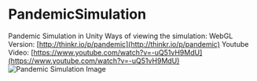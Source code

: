 # PandemicSimulation
Pandemic Simulation in Unity
Ways of viewing the simulation:
WebGL Version:  [http://thinkr.io/p/pandemic](http://thinkr.io/p/pandemic)
Youtube Video: [https://www.youtube.com/watch?v=-uQ51vH9MdU](https://www.youtube.com/watch?v=-uQ51vH9MdU)
![Pandemic Simulation Image](https://i.ytimg.com/vi/-uQ51vH9MdU/maxresdefault.jpg "Pandemic Simulation Screenshot")
